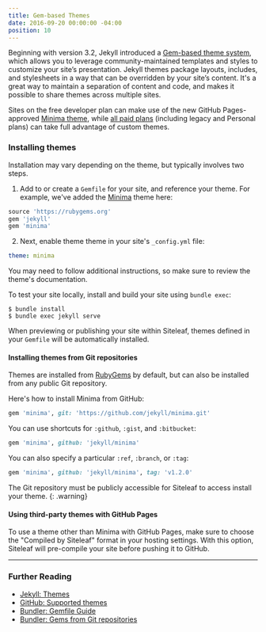 ```yaml
---
title: Gem-based Themes
date: 2016-09-20 00:00:00 -04:00
position: 10
---
```


Beginning with version 3.2, Jekyll introduced a [Gem-based theme system](https://jekyllrb.com/docs/themes/), which allows you to leverage community-maintained templates and styles to customize your site’s presentation. Jekyll themes package layouts, includes, and stylesheets in a way that can be overridden by your site’s content. It's a great way to maintain a separation of content and code, and makes it possible to share themes across multiple sites.

Sites on the free developer plan can make use of the new GitHub Pages-approved [Minima theme](https://github.com/jekyll/minima), while [all paid plans](https://www.siteleaf.com/plans) (including legacy and Personal plans) can take full advantage of custom themes. 

### Installing themes

Installation may vary depending on the theme, but typically involves two steps.

1) Add to or create a `Gemfile` for your site, and reference your theme. For example, we've added the [Minima](https://github.com/jekyll/minima) theme here:

```ruby
source 'https://rubygems.org'
gem 'jekyll'
gem 'minima'
```

2) Next, enable theme theme in your site's `_config.yml` file:


```yaml
theme: minima
```

You may need to follow additional instructions, so make sure to review the theme's documentation.

To test your site locally, install and build your site using `bundle exec`:

```
$ bundle install
$ bundle exec jekyll serve
```

When previewing or publishing your site within Siteleaf, themes defined in your `Gemfile` will be automatically installed.

#### Installing themes from Git repositories

Themes are installed from [RubyGems](https://rubygems.org) by default, but can also be installed from any public Git repository.

Here's how to install Minima from GitHub:

```ruby
gem 'minima', git: 'https://github.com/jekyll/minima.git'
```

You can use shortcuts for `:github`, `:gist`, and `:bitbucket`:

```ruby
gem 'minima', github: 'jekyll/minima'
```

You can also specify a particular `:ref`, `:branch`, or `:tag`:


```ruby
gem 'minima', github: 'jekyll/minima', tag: 'v1.2.0'
```

The Git repository must be publicly accessible for Siteleaf to access install your theme.
{: .warning}

#### Using third-party themes with GitHub Pages

To use a theme other than Minima with GitHub Pages, make sure to choose the "Compiled by Siteleaf" format in your hosting settings. With this option, Siteleaf will pre-compile your site before pushing it to GitHub.

---

### Further Reading

- [Jekyll: Themes](https://jekyllrb.com/docs/themes/)
- [GitHub: Supported themes](https://pages.github.com/themes/)
- [Bundler: Gemfile Guide](http://bundler.io/v1.13/gemfile.html)
- [Bundler: Gems from Git repositories](http://bundler.io/git.html)
